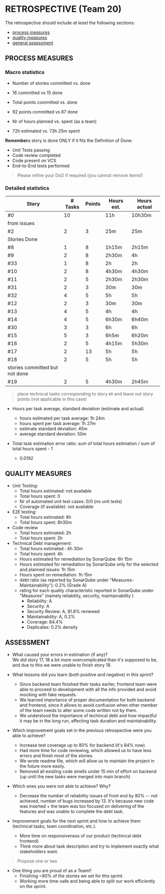 RETROSPECTIVE (Team 20)
=====================================

The retrospective should include _at least_ the following
sections:

- [process measures](#process-measures)
- [quality measures](#quality-measures)
- [general assessment](#assessment)

## PROCESS MEASURES 

### Macro statistics

- Number of stories committed vs. done 
- 16 committed vs 15 done 

- Total points committed vs. done 
- 92 points committed vs 87 done

- Nr of hours planned vs. spent (as a team)
- 72h estimated vs. 73h 25m spent

**Remember**a story is done ONLY if it fits the Definition of Done:
 
- Unit Tests passing
- Code review completed
- Code present on VCS
- End-to-End tests performed

> Please refine your DoD if required (you cannot remove items!) 

### Detailed statistics

| Story  | # Tasks | Points | Hours est. | Hours actual |
|--------|---------|--------|------------|--------------|
| _#0_   |   10    |        |   11h      |   10h30m     |
| from issues                                           |
|  #2    |   2     |   3    |    25m     |   25m        |
| Stories Done                                          |
|  #8    |   1     |   8    |    1h15m   |   2h15m      |
|  #9    |   2     |   8    |    2h30m   |   4h         |
|  #33   |   1     |   8    |    2h      |   2h         |
|  #10   |   2     |   8    |    4h30m   |   4h30m      |
|  #11   |   2     |   5    |    2h30m   |   2h30m      |
|  #31   |   2     |   3    |    30m     |   30m        |
|  #32   |   4     |   5    |    5h      |   5h         |
|  #12   |   2     |   3    |    30m     |   30m        |
|  #13   |   4     |   5    |    4h      |   4h         |
|  #14   |   4     |   5    |    6h30m   |   6h40m      |
|  #30   |   3     |   3    |    6h      |   6h         |
|  #15   |   5     |   3    |    6h5m    |   6h20m      |
|  #16   |   2     |   5    |    4h15m   |   5h30m      |
|  #17   |   2     |   13   |    5h      |   5h         |
|  #18   |   2     |   5    |    5h      |   5h         |
| stories committed but not done                        |
|  #19   |   2     |   5    |    4h30m   |   2h45m      |
   
<!--90,30,60,60,45,90,15,10,60,45,90,90,75,90,60,120,120,150,60,90,15,15,120,30,60,90,15,15,60,30,60,90,150,60,120,60,150,60,150,80,120,45,150,30,135,120,150,150,150,150,150
90,30,60,60,45,60,15,10,60,45,90,90,135,135,105,120,120,150,60,90,15,15,120,30,60,90,15,15,60,30,60,90,160,60,120,60,150,60,150,80,120,60,150,30,210,120,150,150,150,150,165 -->

> place technical tasks corresponding to story `#0` and leave out story points (not applicable in this case)

- Hours per task average, standard deviation (estimate and actual)

    - hours estimated per task average: 1h 24m
    - hours spent per task average: 1h 27m
    - estimate standard deviation: 45m 
    - average standard deviation: 50m
- Total task estimation error ratio: sum of total hours estimation / sum of total hours spent - 1
    - 0.0192

  
## QUALITY MEASURES 

- Unit Testing:
  - Total hours estimated: not available
  - Total hours spent: 0
  - Nr of automated unit test cases: 0/0 (no unit tests)
  - Coverage (if available): not available
- E2E testing:
  - Total hours estimated: 8h
  - Total hours spent: 8h30m
  <!--(It's up to person to split dev and testing, so not all tasks have a corresponding testing tasks)-->
- Code review 
  - Total hours estimated: 2h
  - Total hours spent: 2h
- Technical Debt management:
  - Total hours estimated : 4h 30m
  - Total hours spent: 4h
  - Hours estimated for remediation by SonarQube: 6h 15m
  - Hours estimated for remediation by SonarQube only for the selected and planned issues: 1h 15m
  - Hours spent on remediation: 1h 15m
  - debt ratio (as reported by SonarQube under "Measures-Maintainability"): 0.2% (Grade A)
  - rating for each quality characteristic reported in SonarQube under "Measures" (namely reliability, security, maintainability )
    - Reliability: A
    - Security: A
    - Security Review: A, 81.8% reviewed
    - Maintainability: A, 0.2%
    - Coverage: 84.4%
    - Deplicates: 0.2% density 


## ASSESSMENT

- What caused your errors in estimation (if any)?  
  We did story 17, 18 a bit more overcomplicated than it's supposed to be, and due to this we were unable to finish story 19.

- What lessons did you learn (both positive and negative) in this sprint? 
  - Since backend team finished their tasks earlier, frontend team were able to proceed to development with all the info provided and avoid mocking with fake requests.
  - We learned importance of proper documentation for both backend and frontend, since it allows to avoid confusion when other member of the team needs to alter some code written not by them. 
  - We understood the importance of techincal debt and how impactful it may be in the long run, affecting task duration and maintainability. 

- Which improvement goals set in the previous retrospective were you able to achieve?  
  - Increase test coverage up to 80% for backend (it's 84% now)
  - Had more time for code reviewing, which allowed us to have less errors and finish most of the stories.
  - We wrote readme file, which will allow us to maintain the project in the future more easily.
  - Removed all existing code smells under 15 min of effort on backend (up until the new tasks were merged into main branch)
  
- Which ones you were not able to achieve? Why?  
  - Decrease the number of reliability issues of front end by 80% -- not achieved, number of bugs increased by 13. It's because new code was inserted + the team was  too focused on delivering of the features and was unable to complete the debt task.

- Improvement goals for the next sprint and how to achieve them (technical tasks, team coordination, etc.).
  - More time on responsiveness of our product (techincal debt frontend)
  - Think more about task description and try to implement exactly what stakeholders want.

> Propose one or two

- One thing you are proud of as a Team!!  
  - Finishing ~90% of the stories we set for this sprint.
  - Working more time-safe and being able to split our work efficiently on the sprint.
